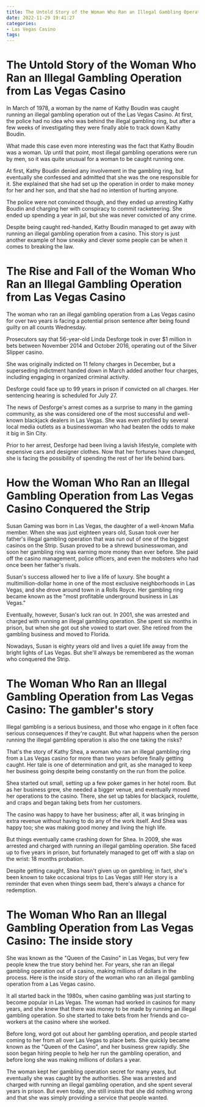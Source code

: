 ```yaml
---
title: The Untold Story of the Woman Who Ran an Illegal Gambling Operation from Las Vegas Casino
date: 2022-11-29 19:41:27
categories:
- Las Vegas Casino
tags:
---
```



#  The Untold Story of the Woman Who Ran an Illegal Gambling Operation from Las Vegas Casino

In March of 1978, a woman by the name of Kathy Boudin was caught running an illegal gambling operation out of the Las Vegas Casino. At first, the police had no idea who was behind the illegal gambling ring, but after a few weeks of investigating they were finally able to track down Kathy Boudin.

What made this case even more interesting was the fact that Kathy Boudin was a woman. Up until that point, most illegal gambling operations were run by men, so it was quite unusual for a woman to be caught running one.

At first, Kathy Boudin denied any involvement in the gambling ring, but eventually she confessed and admitted that she was the one responsible for it. She explained that she had set up the operation in order to make money for her and her son, and that she had no intention of hurting anyone.

The police were not convinced though, and they ended up arresting Kathy Boudin and charging her with conspiracy to commit racketeering. She ended up spending a year in jail, but she was never convicted of any crime.

Despite being caught red-handed, Kathy Boudin managed to get away with running an illegal gambling operation from a casino. This story is just another example of how sneaky and clever some people can be when it comes to breaking the law.

#  The Rise and Fall of the Woman Who Ran an Illegal Gambling Operation from Las Vegas Casino

The woman who ran an illegal gambling operation from a Las Vegas casino for over two years is facing a potential prison sentence after being found guilty on all counts Wednesday.

Prosecutors say that 56-year-old Linda Desforge took in over $1 million in bets between November 2014 and October 2016, operating out of the Silver Slipper casino.

She was originally indicted on 11 felony charges in December, but a superseding indictment handed down in March added another four charges, including engaging in organized criminal activity.

Desforge could face up to 99 years in prison if convicted on all charges. Her sentencing hearing is scheduled for July 27.

The news of Desforge's arrest comes as a surprise to many in the gaming community, as she was considered one of the most successful and well-known blackjack dealers in Las Vegas. She was even profiled by several local media outlets as a businesswoman who had beaten the odds to make it big in Sin City.

Prior to her arrest, Desforge had been living a lavish lifestyle, complete with expensive cars and designer clothes. Now that her fortunes have changed, she is facing the possibility of spending the rest of her life behind bars.

#  How the Woman Who Ran an Illegal Gambling Operation from Las Vegas Casino Conquered the Strip

Susan Gaming was born in Las Vegas, the daughter of a well-known Mafia member. When she was just eighteen years old, Susan took over her father's illegal gambling operation that was run out of one of the biggest casinos on the Strip. Susan proved to be a shrewd businesswoman, and soon her gambling ring was earning more money than ever before. She paid off the casino management, police officers, and even the mobsters who had once been her father's rivals.

Susan's success allowed her to live a life of luxury. She bought a multimillion-dollar home in one of the most exclusive neighborhoods in Las Vegas, and she drove around town in a Rolls Royce. Her gambling ring became known as the "most profitable underground business in Las Vegas."

Eventually, however, Susan's luck ran out. In 2001, she was arrested and charged with running an illegal gambling operation. She spent six months in prison, but when she got out she vowed to start over. She retired from the gambling business and moved to Florida.

Nowadays, Susan is eighty years old and lives a quiet life away from the bright lights of Las Vegas. But she'll always be remembered as the woman who conquered the Strip.

#  The Woman Who Ran an Illegal Gambling Operation from Las Vegas Casino: The gambler's story

Illegal gambling is a serious business, and those who engage in it often face serious consequences if they're caught. But what happens when the person running the illegal gambling operation is also the one taking the risks?

That's the story of Kathy Shea, a woman who ran an illegal gambling ring from a Las Vegas casino for more than two years before finally getting caught. Her tale is one of determination and grit, as she managed to keep her business going despite being constantly on the run from the police.

Shea started out small, setting up a few poker games in her hotel room. But as her business grew, she needed a bigger venue, and eventually moved her operations to the casino. There, she set up tables for blackjack, roulette, and craps and began taking bets from her customers.

The casino was happy to have her business; after all, it was bringing in extra revenue without having to do any of the work itself. And Shea was happy too; she was making good money and living the high life.

But things eventually came crashing down for Shea. In 2009, she was arrested and charged with running an illegal gambling operation. She faced up to five years in prison, but fortunately managed to get off with a slap on the wrist: 18 months probation.

Despite getting caught, Shea hasn't given up on gambling; in fact, she's been known to take occasional trips to Las Vegas still! Her story is a reminder that even when things seem bad, there's always a chance for redemption.

#  The Woman Who Ran an Illegal Gambling Operation from Las Vegas Casino: The inside story

She was known as the "Queen of the Casino" in Las Vegas, but very few people knew the true story behind her. For years, she ran an illegal gambling operation out of a casino, making millions of dollars in the process. Here is the inside story of the woman who ran an illegal gambling operation from a Las Vegas casino.

It all started back in the 1980s, when casino gambling was just starting to become popular in Las Vegas. The woman had worked in casinos for many years, and she knew that there was money to be made by running an illegal gambling operation. So she started to take bets from her friends and co-workers at the casino where she worked.

Before long, word got out about her gambling operation, and people started coming to her from all over Las Vegas to place bets. She quickly became known as the "Queen of the Casino", and her business grew rapidly. She soon began hiring people to help her run the gambling operation, and before long she was making millions of dollars a year.

The woman kept her gambling operation secret for many years, but eventually she was caught by the authorities. She was arrested and charged with running an illegal gambling operation, and she spent several years in prison. But even today, she still insists that she did nothing wrong and that she was simply providing a service that people wanted.